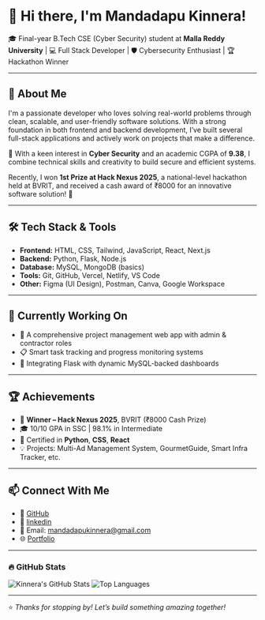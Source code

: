 # 👋 Hi there, I'm Mandadapu Kinnera!

🎓 Final-year B.Tech CSE (Cyber Security) student at **Malla Reddy University** | 💻 Full Stack Developer | 🛡 Cybersecurity Enthusiast | 🏆 Hackathon Winner

---

## 🚀 About Me

I'm a passionate developer who loves solving real-world problems through clean, scalable, and user-friendly software solutions. With a strong foundation in both frontend and backend development, I’ve built several full-stack applications and actively work on projects that make a difference.

🔐 With a keen interest in **Cyber Security** and an academic CGPA of **9.38**, I combine technical skills and creativity to build secure and efficient systems.

Recently, I won **1st Prize at Hack Nexus 2025**, a national-level hackathon held at BVRIT, and received a cash award of ₹8000 for an innovative software solution! 🚀

---

## 🛠️ Tech Stack & Tools

- **Frontend:** HTML, CSS, Tailwind, JavaScript, React, Next.js
- **Backend:** Python, Flask, Node.js
- **Database:** MySQL, MongoDB (basics)
- **Tools:** Git, GitHub, Vercel, Netlify, VS Code
- **Other:** Figma (UI Design), Postman, Canva, Google Workspace

---

## 🧠 Currently Working On

- 🚧 A comprehensive project management web app with admin & contractor roles
- 📋 Smart task tracking and progress monitoring systems
- 🧩 Integrating Flask with dynamic MySQL-backed dashboards

---

## 🏆 Achievements

- 🥇 **Winner – Hack Nexus 2025**, BVRIT (₹8000 Cash Prize)
- 🎓 10/10 GPA in SSC | 98.1% in Intermediate
- 📜 Certified in **Python**, **CSS**, **React**
- 💡 Projects: Multi-Ad Management System, GourmetGuide, Smart Infra Tracker, etc.

---

## 📫 Connect With Me

- 🔗 [GitHub](https://github.com/Mandadapu-Kinnera)
- 🔗 [linkedin](https://www.linkedin.com/in/kinnera-mandadapu-b20668303/)
- 📧 Email: mandadapukinnera@gmail.com
- 🌐 [Portfolio](https://kinnera.vercel.app) 

---

### 🔥 GitHub Stats

![Kinnera's GitHub Stats](https://github-readme-stats.vercel.app/api?username=Mandadapu-Kinnera&show_icons=true&theme=radical)
![Top Languages](https://github-readme-stats.vercel.app/api/top-langs/?username=Mandadapu-Kinnera&layout=compact&theme=radical)

---

⭐ *Thanks for stopping by! Let’s build something amazing together!*
